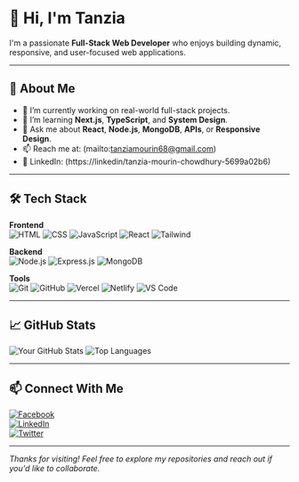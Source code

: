 # 👋 Hi, I'm Tanzia

I'm a passionate **Full-Stack Web Developer** who enjoys building dynamic, responsive, and user-focused web applications.

---

## 🚀 About Me

- 🔭 I’m currently working on real-world full-stack projects.
- 🌱 I’m learning **Next.js**, **TypeScript**, and **System Design**.
- 💬 Ask me about **React**, **Node.js**, **MongoDB**, **APIs**, or **Responsive Design**.
- 📫 Reach me at: (mailto:tanziamourin68@gmail.com)
- 💼 LinkedIn: (https://linkedin/tanzia-mourin-chowdhury-5699a02b6)

---

## 🛠️ Tech Stack

**Frontend**  
![HTML](https://img.shields.io/badge/HTML-E34F26?style=flat-square&logo=html5&logoColor=white)
![CSS](https://img.shields.io/badge/CSS-1572B6?style=flat-square&logo=css3&logoColor=white)
![JavaScript](https://img.shields.io/badge/JavaScript-F7DF1E?style=flat-square&logo=javascript&logoColor=black)
![React](https://img.shields.io/badge/React-61DAFB?style=flat-square&logo=react&logoColor=black)
![Tailwind](https://img.shields.io/badge/Tailwind_CSS-38B2AC?style=flat-square&logo=tailwind-css&logoColor=white)

**Backend**  
![Node.js](https://img.shields.io/badge/Node.js-339933?style=flat-square&logo=nodedotjs&logoColor=white)
![Express.js](https://img.shields.io/badge/Express.js-000000?style=flat-square&logo=express&logoColor=white)
![MongoDB](https://img.shields.io/badge/MongoDB-4EA94B?style=flat-square&logo=mongodb&logoColor=white)

**Tools**  
![Git](https://img.shields.io/badge/Git-F05032?style=flat-square&logo=git&logoColor=white)
![GitHub](https://img.shields.io/badge/GitHub-181717?style=flat-square&logo=github&logoColor=white)
![Vercel](https://img.shields.io/badge/Vercel-000000?style=flat-square&logo=vercel&logoColor=white)
![Netlify](https://img.shields.io/badge/Netlify-00C7B7?style=flat-square&logo=netlify&logoColor=white)
![VS Code](https://img.shields.io/badge/VS%20Code-007ACC?style=flat-square&logo=visual-studio-code&logoColor=white)

---

## 📈 GitHub Stats

![Your GitHub Stats](https://github-readme-stats.vercel.app/api?tanziamourin=your-github-tanziamourin&show_icons=true&theme=react)
![Top Languages](https://github-readme-stats.vercel.app/api/top-langs/?tanziamourin=your-github-tanziamourin&layout=compact&theme=react)

---

## 📫 Connect With Me

[![Facebook](https://img.shields.io/badge/Facebook-1877F2?style=flat-square&logo=facebook&logoColor=white)](https://facebook.com/your-profile)  
[![LinkedIn](https://img.shields.io/badge/LinkedIn-0A66C2?style=flat-square&logo=linkedin&logoColor=white)](https://linkedin.com/in/your-link)  
[![Twitter](https://img.shields.io/badge/Twitter-1DA1F2?style=flat-square&logo=twitter&logoColor=white)](https://twitter.com/your-profile)

---

_Thanks for visiting! Feel free to explore my repositories and reach out if you'd like to collaborate._

